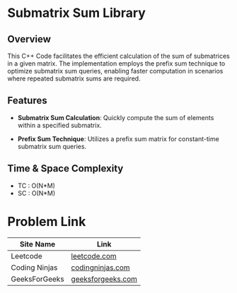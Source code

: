 # Submatrix Sum Library

## Overview

This C++ Code facilitates the efficient calculation of the sum of submatrices in a given matrix. The implementation employs the prefix sum technique to optimize submatrix sum queries, enabling faster computation in scenarios where repeated submatrix sums are required.

## Features

- **Submatrix Sum Calculation**: Quickly compute the sum of elements within a specified submatrix.

- **Prefix Sum Technique**: Utilizes a prefix sum matrix for constant-time submatrix sum queries.

## Time & Space Complexity 
- TC : O(N*M) 
- SC : O(N*M)

# Problem Link

| Site Name          | Link                                           |
| ------------------ | -----------------------------------------------|
| Leetcode           | [leetcode.com](https://github.com/](https://leetcode.com/problems/range-sum-query-2d-immutable/))            |
| Coding Ninjas      | [codingninjas.com](https://stackoverflow.com](https://www.codingninjas.com/studio/problems/sub-query-sum_920393)/) |
| GeeksForGeeks      | [geeksforgeeks.com](https://docs.example.com/](https://www.geeksforgeeks.org/sum-of-all-submatrices-of-a-given-matri)https://www.geeksforgeeks.org/sum-of-all-submatrices-of-a-given-matri) |

